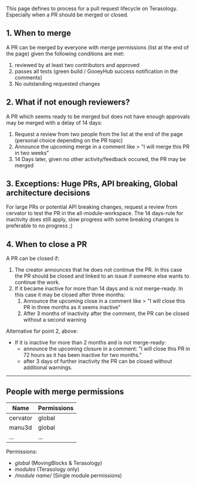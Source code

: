 This page defines to process for a pull request lifecycle on Terasology. Especially when a PR should be merged or closed.

## 1. When to merge
A PR can be merged by everyone with merge permissions (list at the end of the page) given the following conditions are met:
1. reviewed by at least two contributors and approved
2. passes all tests (green build / GooeyHub success notification in the comments)
3. No outstanding requested changes

## 2. What if not enough reviewers?
A PR which seems ready to be merged but does not have enough approvals may be merged with a delay of 14 days:
1. Request a review from two people from the list at the end of the page (personal choice depending on the PR topic)
2. Announce the upcoming merge in a comment like > "I will merge this PR in two weeks"
3. 14 Days later, given no other activity/feedback occured, the PR may be merged

## 3. Exceptions: Huge PRs, API breaking, Global architecture decisions
For large PRs or potential API breaking changes, request a review from cervator to test the PR in the all-module-workspace. The 14 days-rule for inactivity does still apply, slow progress with some breaking changes is preferable to no progress ;)

## 4. When to close a PR
A PR can be closed if:
1. The creator announces that he does not continue the PR. In this case the PR should be closed and linked to an issue if someone else wants to continue the work.
2. If it became inactive for more than 14 days and is not merge-ready. In this case it may be closed after three months:
    1. Announce the upcoming close in a comment like > "I will close this PR in three months as it seems inactive"
    2. After 3 months of inactivity after the comment, the PR can be closed without a second warning

Alternative for point 2, above:
- If it is inactive for more than 2 months and is not merge-ready: 
  - announce the upcoming closure in a comment: "I will close this PR in 72 hours as it has been inactive for two months." 
  - after 3 days of further inactivity the PR can be closed without additional warnings. 

***
## People with merge permissions
Name | Permissions
--- | ---
cervator | global
manu3d | global
... | ...

Permissions: 
* _global_ (MovingBlocks & Terasology)
* _modules_ (Terasology only)
* _/module name/_ (Single module permissions)